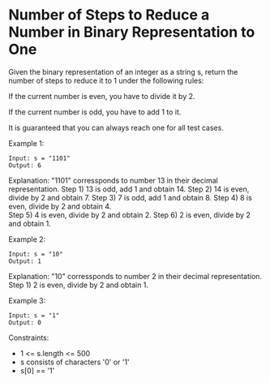 # Number of Steps to Reduce a Number in Binary Representation to One

Given the binary representation of an integer as a string s, return the number of steps to reduce it to 1 under the following rules:

If the current number is even, you have to divide it by 2.

If the current number is odd, you have to add 1 to it.

It is guaranteed that you can always reach one for all test cases.

Example 1:
```
Input: s = "1101"
Output: 6
```
Explanation: "1101" corressponds to number 13 in their decimal representation.
Step 1) 13 is odd, add 1 and obtain 14. 
Step 2) 14 is even, divide by 2 and obtain 7.
Step 3) 7 is odd, add 1 and obtain 8.
Step 4) 8 is even, divide by 2 and obtain 4.  
Step 5) 4 is even, divide by 2 and obtain 2. 
Step 6) 2 is even, divide by 2 and obtain 1.  

Example 2:
```
Input: s = "10"
Output: 1
```
Explanation: "10" corressponds to number 2 in their decimal representation.
Step 1) 2 is even, divide by 2 and obtain 1.  

Example 3:
```
Input: s = "1"
Output: 0
```
Constraints:

- 1 <= s.length <= 500
- s consists of characters '0' or '1'
- s[0] == '1'